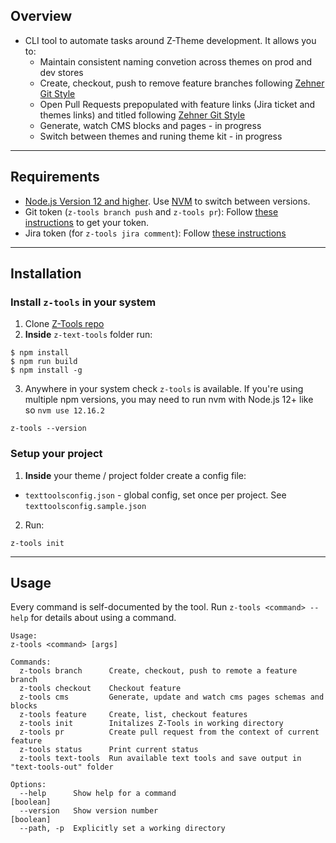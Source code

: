 ## Overview

- CLI tool to automate tasks around Z-Theme development. It allows you to:
  - Maintain consistent naming convetion across themes on prod and dev stores
  - Create, checkout, push to remove feature branches following [Zehner Git Style](https://www.notion.so/Git-Style-Guide-Commits-Branch-Names-032b21ffe7ac4a0ca580a7b68d9b5d9e)
  - Open Pull Requests prepopulated with feature links (Jira ticket and themes links) and titled following [Zehner Git Style](https://www.notion.so/Git-Style-Guide-Commits-Branch-Names-032b21ffe7ac4a0ca580a7b68d9b5d9e)
  - Generate, watch CMS blocks and pages - in progress
  - Switch between themes and runing theme kit - in progress

---

## Requirements

- [Node.js Version 12 and higher](https://nodejs.org/en/download/). Use [NVM](https://github.com/nvm-sh/nvm) to switch between versions.
- Git token (`z-tools branch push` and `z-tools pr`):
  Follow [these instructions](https://help.github.com/en/github/authenticating-to-github/creating-a-personal-access-token-for-the-command-line) to get your token.
- Jira token (for `z-tools jira comment`):
  Follow [these instructions](https://confluence.atlassian.com/cloud/api-tokens-938839638.html)

---

## Installation

### Install `z-tools` in your system

1.  Clone [Z-Tools repo](https://github.com/zehnergroup/z-text-tools)
2.  **Inside** `z-text-tools` folder run:

```
$ npm install
$ npm run build
$ npm install -g
```

3. Anywhere in your system check `z-tools` is available. If you're using multiple npm versions, you may need to run nvm with Node.js 12+ like so `nvm use 12.16.2`

```
z-tools --version
```

### Setup your project

1. **Inside** your theme / project folder create a config file:

- `texttoolsconfig.json` - global config, set once per project. See `texttoolsconfig.sample.json`

2. Run:

```
z-tools init
```

---

## Usage

Every command is self-documented by the tool. Run `z-tools <command> --help` for details about using a command.

```
Usage:
z-tools <command> [args]

Commands:
  z-tools branch      Create, checkout, push to remote a feature branch
  z-tools checkout    Checkout feature
  z-tools cms         Generate, update and watch cms pages schemas and blocks
  z-tools feature     Create, list, checkout features
  z-tools init        Initalizes Z-Tools in working directory
  z-tools pr          Create pull request from the context of current feature
  z-tools status      Print current status
  z-tools text-tools  Run available text tools and save output in "text-tools-out" folder

Options:
  --help      Show help for a command                                                                                                                                                                                                                                                                                       [boolean]
  --version   Show version number                                                                                                                                                                                                                                                                                           [boolean]
  --path, -p  Explicitly set a working directory

```
